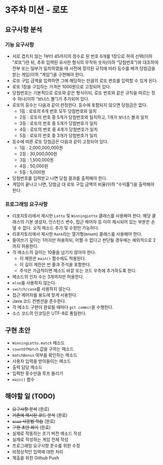 # 3주차 미션 - 로또

## 요구사항 분석

### 기능 요구사항

* 서로 겹치지 않는 1부터 45까지의 정수로 된 번호 6개를 1장으로 하여 선택(이하 “로또”)한 뒤, 추후 입력된 유사한 형식의 무작위 숫자(이하 “당첨번호”)와 대조하여 전부 또는 일부가 일치하였을 때 사전에 정의된 규칙에 따라 등수를 매겨 당첨금을 받는 게임(이하 “게임”)을 구현해야 한다.
* 로또 구입 금액을 입력하면 그에 해당하는 만큼의 로또 번호를 입력할 수 있게 된다.
* 로또 1장을 구입하는 가격은 1000원으로 고정되어 있다.
* 당첨번호는 기본적으로 로또와 같은 형식이되, 로또 번호와 같은 규칙을 따르는 정수 하나(이하 “보너스 볼”)가 추가되어 있다.
* 로또의 등수는 다음과 같이 판정한다. 등수에 포함되지 않으면 당첨금은 없다.
  * 1등 : 로또의 6개 번호 모두 당첨번호와 일치
  * 2등 : 로또의 번호 중 5개가 당첨번호와 일치하고, 1개가 보너스 볼과 일치
  * 3등 : 로또의 번호 중 5개가 당첨번호가 일치
  * 4등 : 로또의 번호 중 4개가 당첨번호가 일치
  * 5등 : 로또의 번호 중 3개가 당첨번호가 일치
* 등수에 따른 로또 당첨금은 다음과 같이 고정되어 있다.
  * 1등 : 2,000,000,000원
  * 2등 : 30,000,000원
  * 3등 : 1,500,000원
  * 4등 : 50,000원
  * 5등 : 5,000원
* 당첨번호를 입력받고 나면 당첨 결과를 출력해야 한다.
* 게임이 끝나고 나면, 당첨금 대 로또 구입 금액의 비율(이하 “수익률”)을 출력해야 한다.

### 프로그래밍 요구사항

* 리포지토리에서 제시한 `Lotto` 및 `WinningLotto` 클래스를 사용해야 한다. 해당 클래스의 기본 생성자, 인스턴스 변수, 접근 제어자 등 이미 제시되어 있는 부분은 손댈 수 없다. 오직 메소드 추가 및 수정만 가능하다.
* 리포지토리에서 제시한 `Rank`라는 열거형(enum) 클래스를 사용해야 한다.
* 들여쓰기 깊이는 1까지만 허용하되, 어쩔 수 없다고 판단될 경우에는 예외적으로 2까지 허용한다.
* 각 메소드의 길이는 10줄을 넘기지 않아야 한다.
  * 이 제한은 `main()` 함수에도 적용된다.
  * 이 길이 제한은 빈 줄과 주석을 포함한다.
  * 주석은 가급적이면 메소드 바깥 또는 코드 우측에 추가하도록 한다.
* 메소드의 인자 수는 3개까지만 허용한다.
* `else`를 사용하지 않는다.
* `switch/case`를 사용하지 않는다.
* 접근 제어자를 용도에 맞게 사용한다.
* Java 코드 컨벤션을 준수한다.
* 각 메소드 구현이 완료될 때마다 `git commit`을 수행한다.
* 소스 코드의 인코딩은 UTF-8로 통일한다.

## 구현 초안

* `WinningLotto.match` 메소드
* `countOfMatch` 값을 구하는 메소드
* `matchBonus` 여부를 확인하는 메소드
* 사용자 입력을 받아들이는 메소드
* 출력 담당 메소드
* 입력한 횟수만큼 루프 돌리기
* `main()` 함수

## 해야할 일 (TODO)

* ~~요구사항 분석~~ (완료)
* ~~기존에 제시된 코드 분석~~ (완료)
* ~~`enum` 사용법 학습~~ (완료)
* ~~구현 초안 짜기~~ (완료)
* 실제로 작동하는 초기 버전 메소드 작성
* 실제로 작성하는 게임 전체 작성
* 프로그래밍 요구사항 준수를 위한 수정
* 비정상적인 입력에 대한 처리
* 제출을 위한 Github Push

